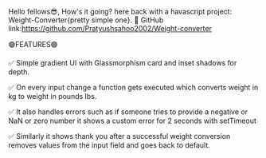 Hello fellows😎,
How's it going? here back with a havascript project: Weight-Converter{pretty simple one}.
🔴 GitHub link:https://github.com/Pratyushsahoo2002/Weight-converter


🟢FEATURES🟢

✅ Simple gradient UI with Glassmorphism card and inset shadows for depth.

✅ On every input change a function gets executed which converts weight in kg to weight in pounds lbs.

✅ It also handles errors such as if someone tries to provide a negative or NaN or zero number it shows a custom error for 2 seconds with setTimeout

✅ Similarly it shows thank you after a successful weight conversion removes values from the input field and goes back to default.
